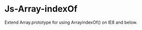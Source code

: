Js-Array-indexOf
================

Extend Array.prototype for using ArrayindexOf() on IE8 and below.
